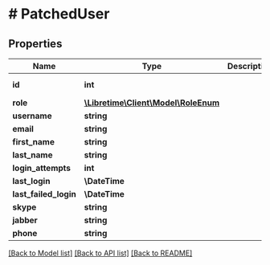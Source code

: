 # # PatchedUser

## Properties

Name | Type | Description | Notes
------------ | ------------- | ------------- | -------------
**id** | **int** |  | [optional] [readonly]
**role** | [**\Libretime\Client\Model\RoleEnum**](RoleEnum.md) |  | [optional]
**username** | **string** |  | [optional]
**email** | **string** |  | [optional]
**first_name** | **string** |  | [optional]
**last_name** | **string** |  | [optional]
**login_attempts** | **int** |  | [optional]
**last_login** | **\DateTime** |  | [optional]
**last_failed_login** | **\DateTime** |  | [optional]
**skype** | **string** |  | [optional]
**jabber** | **string** |  | [optional]
**phone** | **string** |  | [optional]

[[Back to Model list]](../../README.md#models) [[Back to API list]](../../README.md#endpoints) [[Back to README]](../../README.md)
